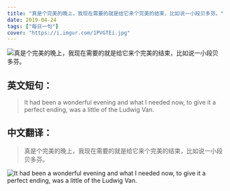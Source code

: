 ```yaml
---
title: "真是个完美的晚上，我现在需要的就是给它来个完美的结束，比如说一小段贝多芬。"
date: 2019-04-24
tags: ["每日一句"]
cover: "https://i.imgur.com/1PVGTEi.jpg"
---
```


![真是个完美的晚上，我现在需要的就是给它来个完美的结束，比如说一小段贝多芬。](https://i.imgur.com/a9TOClQ.jpg)

## 英文短句：
> It had been a wonderful evening and what I needed now, to give it a perfect ending, was a little of the Ludwig Van.

<!--more-->

## 中文翻译：
> 真是个完美的晚上，我现在需要的就是给它来个完美的结束，比如说一小段贝多芬。

![It had been a wonderful evening and what I needed now, to give it a perfect ending, was a little of the Ludwig Van.](https://i.imgur.com/MrtnvDl.jpg)

